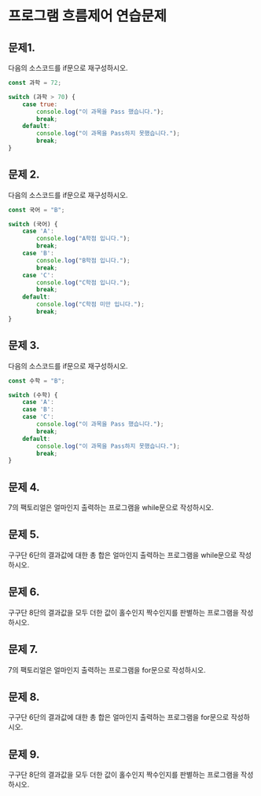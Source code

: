 # 프로그램 흐름제어 연습문제

## 문제1.

다음의 소스코드를 if문으로 재구성하시오.

```js
const 과학 = 72;

switch (과학 > 70) {
    case true:
        console.log("이 과목을 Pass 했습니다.");
        break;
    default:
        console.log("이 과목을 Pass하지 못했습니다.");
        break;
}
```

## 문제 2.

다음의 소스코드를 if문으로 재구성하시오.

```js
const 국어 = "B";

switch (국어) {
    case 'A':
        console.log("A학점 입니다.");
        break;
    case 'B':
        console.log("B학점 입니다.");
        break;
    case 'C':
        console.log("C학점 입니다.");
        break;
    default:
        console.log("C학점 미만 입니다.");
        break;
}
```

## 문제 3.

다음의 소스코드를 if문으로 재구성하시오.

```js
const 수학 = "B";

switch (수학) {
    case 'A':
    case 'B':
    case 'C':
        console.log("이 과목을 Pass 했습니다.");
        break;
    default:
        console.log("이 과목을 Pass하지 못했습니다.");
        break;
}
```

## 문제 4.

7의 팩토리얼은 얼마인지 출력하는 프로그램을 while문으로 작성하시오.

## 문제 5.

구구단 6단의 결과값에 대한 총 합은 얼마인지 출력하는 프로그램을 while문으로 작성하시오.

## 문제 6.

구구단 8단의 결과값을 모두 더한 값이 홀수인지 짝수인지를 판별하는 프로그램을 작성하시오.

## 문제 7.

7의 팩토리얼은 얼마인지 출력하는 프로그램을 for문으로 작성하시오.

## 문제 8.

구구단 6단의 결과값에 대한 총 합은 얼마인지 출력하는 프로그램을 for문으로 작성하시오.

## 문제 9.

구구단 8단의 결과값을 모두 더한 값이 홀수인지 짝수인지를 판별하는 프로그램을 작성하시오.